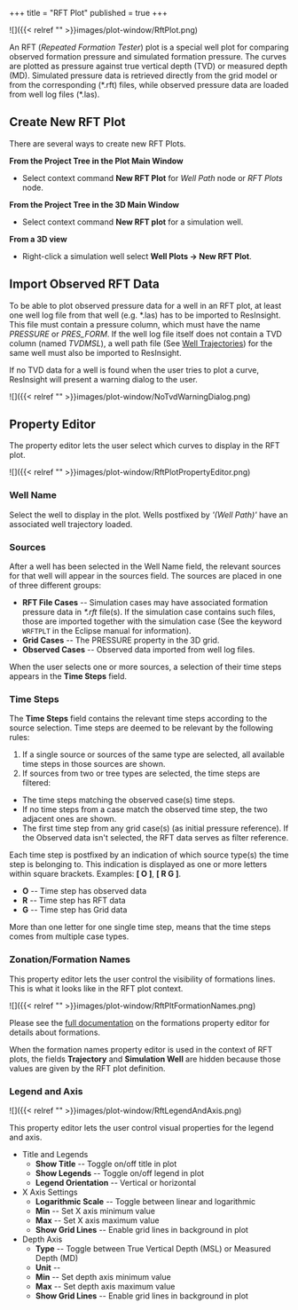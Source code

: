 +++
title = "RFT Plot"
published = true
+++

![]({{< relref "" >}}images/plot-window/RftPlot.png)

An RFT (_Repeated Formation Tester_) plot is a special well plot for comparing observed formation pressure and simulated formation pressure. The curves are plotted as pressure against true vertical depth (TVD) or measured depth (MD). Simulated pressure data is retrieved directly from the grid model or from the corresponding (\*.rft) files, while observed pressure data are loaded from well log files (\*.las).


## Create New RFT Plot
There are several ways to create new RFT Plots.

**From the Project Tree in the Plot Main Window**
- Select context command **New RFT Plot** for _Well Path_ node or _RFT Plots_ node.

**From the Project Tree in the 3D Main Window**
- Select context command **New RFT plot** for a simulation well.

**From a 3D view**
- Right-click a simulation well select **Well Plots -> New RFT Plot**.

## Import Observed RFT Data
To be able to plot observed pressure data for a well in an RFT plot, at least one well log file from that well (e.g. \*.las) has to be imported to ResInsight. This file must contain a pressure column, which must have the name _PRESSURE_ or _PRES_FORM_. If the well log file itself does not contain a TVD column (named _TVDMSL_), a well path file (See [Well Trajectories]({{site.baseurl}}/docs/wellpaths)) for the same well must also be imported to ResInsight.

If no TVD data for a well is found when the user tries to plot a curve, ResInsight will present a warning dialog to the user.

![]({{< relref "" >}}images/plot-window/NoTvdWarningDialog.png)

## Property Editor
The property editor lets the user select which curves to display in the RFT plot.

![]({{< relref "" >}}images/plot-window/RftPlotPropertyEditor.png)

### Well Name
Select the well to display in the plot. Wells postfixed by _'(Well Path)'_ have an associated well trajectory loaded.

### Sources
After a well has been selected in the Well Name field, the relevant sources for that well will appear in the sources field. The sources are placed in one of three different groups:
- **RFT File Cases** -- Simulation cases may have associated formation pressure data in _\*.rft_ file(s). If the simulation case contains such files, those are imported together with the simulation case (See the keyword `WRFTPLT` in the Eclipse manual for information).
- **Grid Cases** -- The PRESSURE property in the 3D grid.
- **Observed Cases** -- Observed data imported from well log files.

When the user selects one or more sources, a selection of their time steps appears in the **Time Steps** field.

### Time Steps
The **Time Steps** field contains the relevant time steps according to the source selection. Time steps are deemed to be relevant by the following rules:
1. If a single source or sources of the same type are selected, all available time steps in those sources are shown.
2. If sources from two or tree types are selected, the time steps are filtered: 
  - The time steps matching the observed case(s) time steps.
  - If no time steps from a case match the observed time step, the two adjacent ones are shown.
  - The first time step from any grid case(s) (as initial pressure reference).
If the Observed data isn't selected, the RFT data serves as filter reference. 

Each time step is postfixed by an indication of which source type(s) the time step is belonging to. This indication is displayed as one or more letters within square brackets. Examples: **[ O ]**, **[ R G ]**.
- **O** -- Time step has observed data
- **R** -- Time step has RFT data
- **G** -- Time step has Grid data

More than one letter for one single time step, means that the time steps comes from multiple case types.

### Zonation/Formation Names
This property editor lets the user control the visibility of formations lines. This is what it looks like in the RFT plot context.

![]({{< relref "" >}}images/plot-window/RftPltFormationNames.png)

Please see the [full documentation]({{site.baseurl}}/docs/formations) on the formations property editor for details about formations.

<div class="note">
  When the formation names property editor is used in the context of RFT plots, the fields <b>Trajectory</b> and <b>Simulation Well</b> are hidden because those values are given by the RFT plot definition.
</div>

### Legend and Axis
![]({{< relref "" >}}images/plot-window/RftLegendAndAxis.png)

This property editor lets the user control visual properties for the legend and axis.
- Title and Legends
  - **Show Title** -- Toggle on/off title in plot
  - **Show Legends** -- Toggle on/off legend in plot
  - **Legend Orientation** -- Vertical or horizontal
- X Axis Settings
  - **Logarithmic Scale** -- Toggle between linear and logarithmic
  - **Min** -- Set X axis minimum value
  - **Max** -- Set X axis maximum value
  - **Show Grid Lines** -- Enable grid lines in background in plot
- Depth Axis
  - **Type** -- Toggle between True Vertical Depth (MSL) or Measured Depth (MD)
  - **Unit** -- 
  - **Min** -- Set depth axis minimum value
  - **Max** -- Set depth axis maximum value
  - **Show Grid Lines** -- Enable grid lines in background in plot
